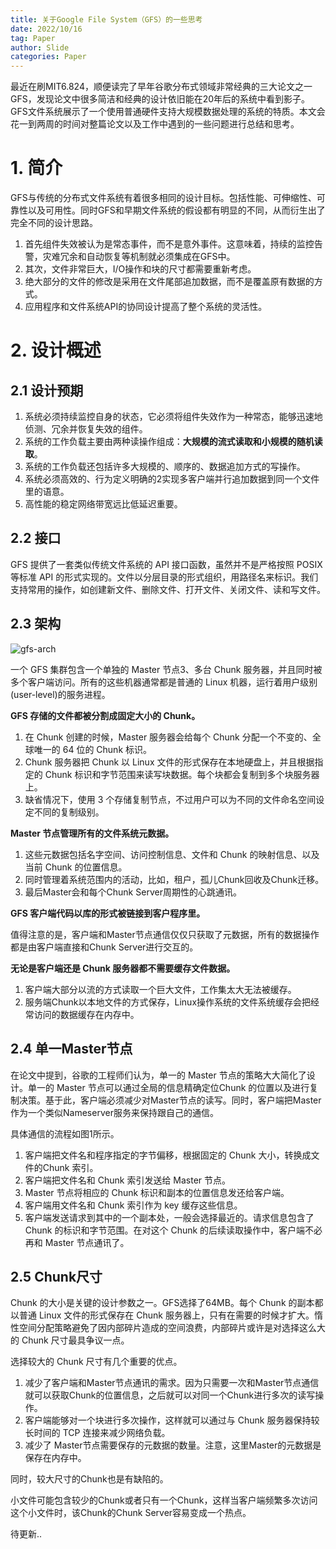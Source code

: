 ```yaml
---
title: 关于Google File System（GFS）的一些思考
date: 2022/10/16
tag: Paper
author: Slide
categories: Paper
---
```


最近在刷MIT6.824，顺便读完了早年谷歌分布式领域非常经典的三大论文之一GFS，发现论文中很多简洁和经典的设计依旧能在20年后的系统中看到影子。GFS文件系统展示了一个使用普通硬件支持大规模数据处理的系统的特质。本文会花一到两周的时间对整篇论文以及工作中遇到的一些问题进行总结和思考。

<!--more-->

# 1. 简介

GFS与传统的分布式文件系统有着很多相同的设计目标。包括性能、可伸缩性、可靠性以及可用性。同时GFS和早期文件系统的假设都有明显的不同，从而衍生出了完全不同的设计思路。

1. 首先组件失效被认为是常态事件，而不是意外事件。这意味着，持续的监控告警，灾难冗余和自动恢复等机制就必须集成在GFS中。
2. 其次，文件非常巨大，I/O操作和块的尺寸都需要重新考虑。
3. 绝大部分的文件的修改是采用在文件尾部追加数据，而不是覆盖原有数据的方式。
4. 应用程序和文件系统API的协同设计提高了整个系统的灵活性。

# 2. 设计概述

## 2.1 设计预期

1. 系统必须持续监控自身的状态，它必须将组件失效作为一种常态，能够迅速地侦测、冗余并恢复失效的组件。
2. 系统的工作负载主要由两种读操作组成：**大规模的流式读取和小规模的随机读取**。
3. 系统的工作负载还包括许多大规模的、顺序的、数据追加方式的写操作。
4. 系统必须高效的、行为定义明确的2实现多客户端并行追加数据到同一个文件里的语意。
5. 高性能的稳定网络带宽远比低延迟重要。

## 2.2 接口

GFS 提供了一套类似传统文件系统的 API 接口函数，虽然并不是严格按照 POSIX 等标准 API 的形式实现的。文件以分层目录的形式组织，用路径名来标识。我们支持常用的操作，如创建新文件、删除文件、打开文件、关闭文件、读和写文件。

## 2.3 架构

![gfs-arch](/images/gfs-arch.png)

一个 GFS 集群包含一个单独的 Master 节点3、多台 Chunk 服务器，并且同时被多个客户端访问。所有的这些机器通常都是普通的 Linux 机器，运行着用户级别(user-level)的服务进程。

**GFS 存储的文件都被分割成固定大小的 Chunk。**

1. 在 Chunk 创建的时候，Master 服务器会给每个 Chunk 分配一个不变的、全球唯一的 64 位的 Chunk 标识。
2. Chunk 服务器把 Chunk 以 Linux 文件的形式保存在本地硬盘上，并且根据指定的 Chunk 标识和字节范围来读写块数据。每个块都会复制到多个块服务器上。
3. 缺省情况下，使用 3 个存储复制节点，不过用户可以为不同的文件命名空间设定不同的复制级别。

**Master 节点管理所有的文件系统元数据。**

1. 这些元数据包括名字空间、访问控制信息、文件和 Chunk 的映射信息、以及当前 Chunk 的位置信息。
2. 同时管理着系统范围内的活动，比如，租户，孤儿Chunk回收及Chunk迁移。
3. 最后Master会和每个Chunk Server周期性的心跳通讯。

**GFS 客户端代码以库的形式被链接到客户程序里。**

值得注意的是，客户端和Master节点通信仅仅只获取了元数据，所有的数据操作都是由客户端直接和Chunk Server进行交互的。

**无论是客户端还是 Chunk 服务器都不需要缓存文件数据。**

1. 客户端大部分以流的方式读取一个巨大文件，工作集太大无法被缓存。
2. 服务端Chunk以本地文件的方式保存，Linux操作系统的文件系统缓存会把经常访问的数据缓存在内存中。

## 2.4 单一Master节点

在论文中提到，谷歌的工程师们认为，单一的 Master 节点的策略大大简化了设计。单一的 Master 节点可以通过全局的信息精确定位Chunk 的位置以及进行复制决策。基于此，客户端必须减少对Master节点的读写。同时，客户端把Master作为一个类似Nameserver服务来保持跟自己的通信。

具体通信的流程如图1所示。

1. 客户端把文件名和程序指定的字节偏移，根据固定的 Chunk 大小，转换成文件的Chunk 索引。
2. 客户端把文件名和 Chunk 索引发送给 Master 节点。
3. Master 节点将相应的 Chunk 标识和副本的位置信息发还给客户端。
4. 客户端用文件名和 Chunk 索引作为 key 缓存这些信息。
5. 客户端发送请求到其中的一个副本处，一般会选择最近的。请求信息包含了 Chunk 的标识和字节范围。在对这个 Chunk 的后续读取操作中，客户端不必再和 Master 节点通讯了。

## 2.5 Chunk尺寸

Chunk 的大小是关键的设计参数之一。GFS选择了64MB。每个 Chunk 的副本都以普通 Linux 文件的形式保存在 Chunk 服务器上，只有在需要的时候才扩大。惰性空间分配策略避免了因内部碎片造成的空间浪费，内部碎片或许是对选择这么大的 Chunk 尺寸最具争议一点。

选择较大的 Chunk 尺寸有几个重要的优点。

1. 减少了客户端和Master节点通讯的需求。因为只需要一次和Master节点通信就可以获取Chunk的位置信息，之后就可以对同一个Chunk进行多次的读写操作。
2. 客户端能够对一个块进行多次操作，这样就可以通过与 Chunk 服务器保持较长时间的 TCP 连接来减少网络负载。
3. 减少了 Master节点需要保存的元数据的数量。注意，这里Master的元数据是保存在内存中。

同时，较大尺寸的Chunk也是有缺陷的。

小文件可能包含较少的Chunk或者只有一个Chunk，这样当客户端频繁多次访问这个小文件时，该Chunk的Chunk Server容易变成一个热点。















待更新..